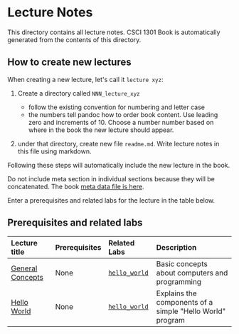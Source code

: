 # Lecture Notes

This directory contains all lecture notes. CSCI 1301 Book is automatically generated from the contents of this directory.

## How to create new lectures

When creating a new lecture, let's call it `lecture xyz`:

1. Create a directory called `NNN_lecture_xyz` 

    - follow the existing convention for numbering and letter case
    - the numbers tell pandoc how to order book content. Use leading zero and increments of 10. Choose a number number based on where in the book the new lecture should appear.

2. under that directory, create new file `readme.md`. Write lecture notes in this file using markdown.

Following these steps will automatically include the new lecture in the book. 

Do not include meta section in individual sections because they will be concatenated. The book [meta data file is here](/templates/meta.md).

Enter a prerequisites and related labs for the lecture in the table below.

## Prerequisites and related labs
    
<!-- Add descriptions of all lectures here, we might want to put this in a standalone markdown file then it can be included in other documents? -->

| Lecture title | Prerequisites | Related Labs |  Description |
| :--- | :--- | :--- | :--- |
| [General Concepts](/lectures/general_concepts) | None | [`hello_world`](/labs/hello_world) | Basic concepts about computers and programming |
| [Hello World](/lectures/hello_world) | None | [`hello_world`](/labs/hello_world) | Explains the components of a simple "Hello World" program |